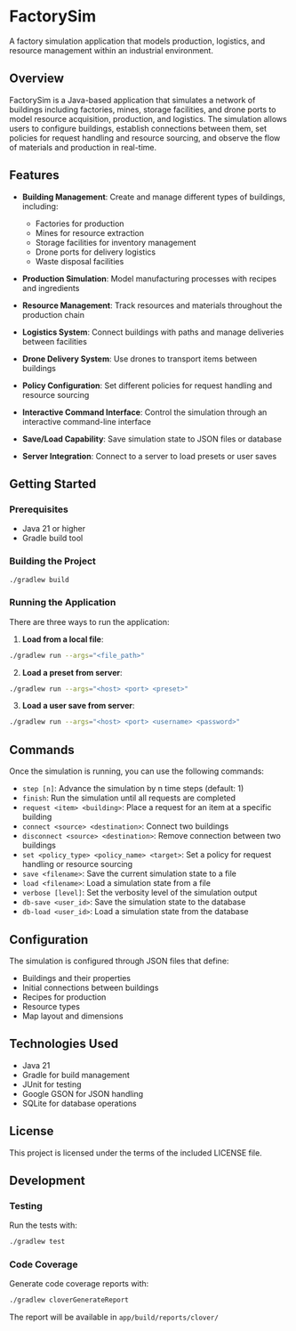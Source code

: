 # FactorySim

A factory simulation application that models production, logistics, and resource management within an industrial environment.

## Overview

FactorySim is a Java-based application that simulates a network of buildings including factories, mines, storage facilities, and drone ports to model resource acquisition, production, and logistics. The simulation allows users to configure buildings, establish connections between them, set policies for request handling and resource sourcing, and observe the flow of materials and production in real-time.

## Features

- **Building Management**: Create and manage different types of buildings, including:
  - Factories for production
  - Mines for resource extraction
  - Storage facilities for inventory management
  - Drone ports for delivery logistics
  - Waste disposal facilities

- **Production Simulation**: Model manufacturing processes with recipes and ingredients
  
- **Resource Management**: Track resources and materials throughout the production chain

- **Logistics System**: Connect buildings with paths and manage deliveries between facilities

- **Drone Delivery System**: Use drones to transport items between buildings

- **Policy Configuration**: Set different policies for request handling and resource sourcing

- **Interactive Command Interface**: Control the simulation through an interactive command-line interface

- **Save/Load Capability**: Save simulation state to JSON files or database

- **Server Integration**: Connect to a server to load presets or user saves

## Getting Started

### Prerequisites

- Java 21 or higher
- Gradle build tool

### Building the Project

```bash
./gradlew build
```

### Running the Application

There are three ways to run the application:

1. **Load from a local file**:
```bash
./gradlew run --args="<file_path>"
```

2. **Load a preset from server**:
```bash
./gradlew run --args="<host> <port> <preset>"
```

3. **Load a user save from server**:
```bash
./gradlew run --args="<host> <port> <username> <password>"
```

## Commands

Once the simulation is running, you can use the following commands:

- `step [n]`: Advance the simulation by n time steps (default: 1)
- `finish`: Run the simulation until all requests are completed
- `request <item> <building>`: Place a request for an item at a specific building
- `connect <source> <destination>`: Connect two buildings
- `disconnect <source> <destination>`: Remove connection between two buildings
- `set <policy_type> <policy_name> <target>`: Set a policy for request handling or resource sourcing
- `save <filename>`: Save the current simulation state to a file
- `load <filename>`: Load a simulation state from a file
- `verbose [level]`: Set the verbosity level of the simulation output
- `db-save <user_id>`: Save the simulation state to the database
- `db-load <user_id>`: Load a simulation state from the database

## Configuration

The simulation is configured through JSON files that define:

- Buildings and their properties
- Initial connections between buildings
- Recipes for production
- Resource types
- Map layout and dimensions

## Technologies Used

- Java 21
- Gradle for build management
- JUnit for testing
- Google GSON for JSON handling
- SQLite for database operations

## License

This project is licensed under the terms of the included LICENSE file.

## Development

### Testing

Run the tests with:

```bash
./gradlew test
```

### Code Coverage

Generate code coverage reports with:

```bash
./gradlew cloverGenerateReport
```

The report will be available in `app/build/reports/clover/`
